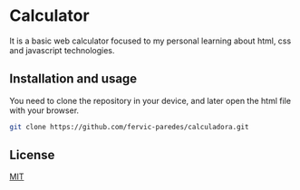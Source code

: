 # Calculator

It is a basic web calculator focused to my personal learning about html, css and javascript technologies.

## Installation and usage

You need to clone the repository in your device, and later open the html file with your browser.

```bash
git clone https://github.com/fervic-paredes/calculadora.git
```

## License
[MIT](https://choosealicense.com/licenses/mit/)